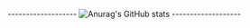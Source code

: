 ------------------- ![Anurag's GitHub stats](https://github-readme-stats.vercel.app/api?username=kralluz&show_icons=true&theme=dracula) -------------------
